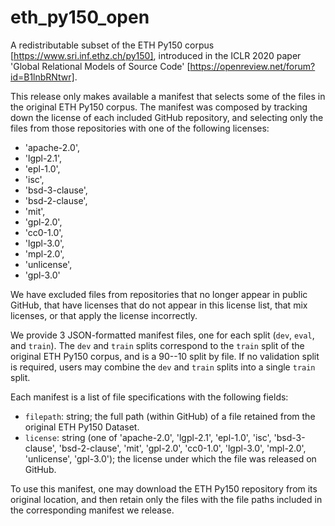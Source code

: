 # eth_py150_open
A redistributable subset of the ETH Py150 corpus [https://www.sri.inf.ethz.ch/py150], introduced in the ICLR 2020 paper 'Global Relational Models of Source Code' [https://openreview.net/forum?id=B1lnbRNtwr]. 

This release only makes available a manifest that selects some of the files in
the original ETH Py150 corpus. The manifest was composed by tracking down the
license of each included GitHub repository, and selecting only the files from
those repositories with one of the following licenses:

* 'apache-2.0',
* 'lgpl-2.1',
* 'epl-1.0',
* 'isc',
* 'bsd-3-clause',
* 'bsd-2-clause',
* 'mit',
* 'gpl-2.0', 
* 'cc0-1.0',
* 'lgpl-3.0',
* 'mpl-2.0',
* 'unlicense',
* 'gpl-3.0'

We have excluded files from repositories that no longer appear in public GitHub,
that have licenses that do not appear in this license list, that
mix licenses, or that apply the license incorrectly.

We provide 3 JSON-formatted manifest files, one for each split (`dev`, `eval`,
and `train`). The `dev` and `train` splits correspond to the `train` split of
the original ETH Py150 corpus, and is a 90--10 split by file. If no validation
split is required, users may combine the `dev` and `train` splits into a single
`train` split.

Each manifest is a list of file specifications with the following fields:
* `filepath`: string; the full path (within GitHub) of a file retained from the original ETH Py150 Dataset.
* `license`: string (one of 'apache-2.0', 'lgpl-2.1', 'epl-1.0', 'isc', 'bsd-3-clause', 'bsd-2-clause', 'mit', 'gpl-2.0', 'cc0-1.0', 'lgpl-3.0', 'mpl-2.0', 'unlicense', 'gpl-3.0'); the license under which the file was released on GitHub.

To use this manifest, one may download the ETH Py150 repository from its
original location, and then retain only the files with the file paths included
in the corresponding manifest we release.

